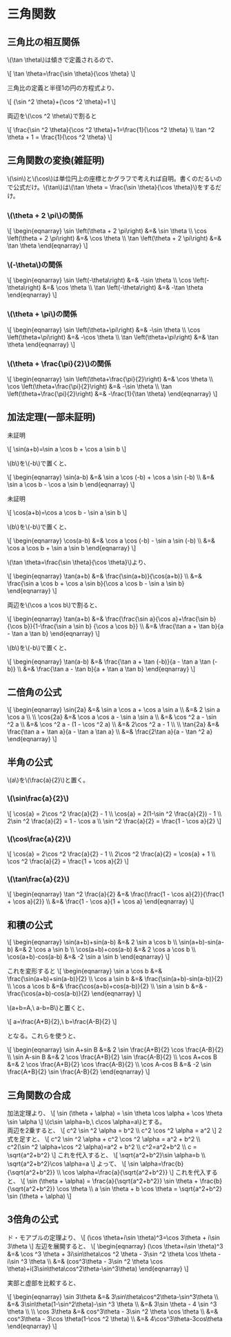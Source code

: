 # 三角関数

## 三角比の相互関係
\\(\tan \theta\\)は傾きで定義されるので、

\\[
\tan \theta=\frac{\sin \theta}{\cos \theta}
\\]

三角比の定義と半径1の円の方程式より、

\\[
{\sin ^2 \theta}+{\cos ^2 \theta}=1
\\]

両辺を\\(\cos ^2 \theta\\)で割ると

\\[
\frac{\sin ^2 \theta}{\cos ^2 \theta}+1=\frac{1}{\cos ^2 \theta} \\\\
\tan ^2 \theta + 1 = \frac{1}{\cos ^2 \theta}
\\]

## 三角関数の変換(雑証明)
\\(\sin\\)と\\(\cos\\)は単位円上の座標とかグラフで考えれば自明。書くのだるいので公式だけ。\\(\tan\\)は\\(\tan \theta = \frac{\sin \theta}{\cos \theta}\\)をするだけ。

### \\(\theta + 2 \pi\\)の関係

\\[
\begin{eqnarray}
\sin \left(\theta + 2 \pi\right) &=& \sin \theta \\\\
\cos \left(\theta + 2 \pi\right) &=& \cos \theta \\\\
\tan \left(\theta + 2 \pi\right) &=& \tan \theta
\end{eqnarray}
\\]

### \\(-\theta\\)の関係

\\[
\begin{eqnarray}
\sin \left(-\theta\right) &=& -\sin \theta \\\\
\cos \left(-\theta\right) &=& \cos \theta \\\\
\tan \left(-\theta\right) &=& -\tan \theta
\end{eqnarray}
\\]

### \\(\theta + \pi\\)の関係

\\[
\begin{eqnarray}
\sin \left(\theta+\pi\right) &=& -\sin \theta \\\\
\cos \left(\theta+\pi\right) &=& -\cos \theta \\\\
\tan \left(\theta+\pi\right) &=& \tan \theta
\end{eqnarray}
\\]

### \\(\theta + \frac{\pi}{2}\\)の関係

\\[
\begin{eqnarray}
\sin \left(\theta+\frac{\pi}{2}\right) &=& \cos \theta \\\\
\cos \left(\theta+\frac{\pi}{2}\right) &=& -\sin \theta \\\\
\tan \left(\theta+\frac{\pi}{2}\right) &=& -\frac{1}{\tan \theta}
\end{eqnarray}
\\]

## 加法定理(一部未証明)

未証明

\\[
\sin(a+b)=\sin a \cos b + \cos a \sin b
\\]

\\(b\\)を\\(-b\\)で置くと、

\\[
\begin{eqnarray}
\sin(a-b) &=& \sin a \cos (-b) + \cos a \sin (-b) \\\\
&=& \sin a \cos b - \cos a \sin b
\end{eqnarray}
\\]

未証明

\\[
\cos(a+b)=\cos a \cos b - \sin a \sin b
\\]

\\(b\\)を\\(-b\\)で置くと、

\\[
\begin{eqnarray}
\cos(a-b) &=& \cos a \cos (-b) - \sin a \sin (-b) \\\\
&=& \cos a \cos b + \sin a \sin b
\end{eqnarray}
\\]

\\(\tan \theta=\frac{\sin \theta}{\cos \theta}\\)より、

\\[
\begin{eqnarray}
\tan(a+b) &=& \frac{\sin(a+b)}{\cos(a+b)} \\\\
&=& \frac{\sin a \cos b + \cos a \sin b}{\cos a \cos b - \sin a \sin b}
\end{eqnarray}
\\]

両辺を\\(\cos a \cos b\\)で割ると、

\\[
\begin{eqnarray}
\tan(a+b) &=& \frac{\frac{\sin a}{\cos a}+\frac{\sin b}{\cos b}}{1-\frac{\sin a \sin b} {\cos a \cos b}} \\\\
&=& \frac{\tan a + \tan b}{a - \tan a \tan b}
\end{eqnarray}
\\]

\\(b\\)を\\(-b\\)で置くと、

\\[
\begin{eqnarray}
\tan(a-b) &=& \frac{\tan a + \tan (-b)}{a - \tan a \tan (-b)} \\\\
&=& \frac{\tan a - \tan b}{a + \tan a \tan b}
\end{eqnarray}
\\]

## 二倍角の公式
\\[
\begin{eqnarray}
\sin{2a} &=& \sin a \cos a + \cos a \sin a \\\\
&=& 2 \sin a \cos a \\\\
\\\\
\cos{2a} &=& \cos a \cos a - \sin a \sin a \\\\
&=& \cos ^2 a - \sin ^2 a \\\\
&=& \cos ^2 a - (1 - \cos ^2 a) \\\\
&=& 2\cos ^2 a - 1 \\\\
\\\\
\tan{2a} &=& \frac{\tan a + \tan a}{a - \tan a \tan a} \\\\
&=& \frac{2\tan a}{a - \tan ^2 a}
\end{eqnarray}
\\]

## 半角の公式
\\(a\\)を\\(\frac{a}{2}\\)と置く。
### \\(\sin\frac{a}{2}\\)
\\[
\cos{a} = 2\cos ^2 \frac{a}{2} - 1 \\\\
\cos{a} = 2(1-\sin ^2 \frac{a}{2}) - 1 \\\\
2\sin ^2 \frac{a}{2} = 1 - \cos a \\\\
\sin ^2 \frac{a}{2} = \frac{1 - \cos a}{2}
\\]

### \\(\cos\frac{a}{2}\\)

\\[
\cos{a} = 2\cos ^2 \frac{a}{2} - 1 \\\\
2\cos ^2 \frac{a}{2} = \cos{a} + 1 \\\\
\cos ^2 \frac{a}{2} = \frac{1 + \cos a}{2}
\\]

### \\(\tan\frac{a}{2}\\)
\\[
\begin{eqnarray}
\tan ^2 \frac{a}{2} &=& \frac{\frac{1 - \cos a}{2}}{\frac{1 + \cos a}{2}} \\\\
&=& \frac{1 - \cos a}{1 + \cos a}
\end{eqnarray}
\\]

## 和積の公式
\\[
\begin{eqnarray}
\sin(a+b)+sin(a-b) &=& 2 \sin a \cos b \\\\
\sin(a+b)-sin(a-b) &=& 2 \cos a \sin  b \\\\
\cos(a+b)+cos(a-b) &=& 2 \cos a \cos b \\\\
\cos(a+b)-cos(a-b) &=& -2 \sin a \sin  b
\end{eqnarray}
\\]

これを変形すると
\\[
\begin{eqnarray}
\sin a \cos b &=& \frac{\sin(a+b)+sin(a-b)}{2} \\\\
\cos a \sin b &=& \frac{\sin(a+b)-sin(a-b)}{2} \\\\
\cos a \cos b &=& \frac{\cos(a+b)+cos(a-b)}{2} \\\\
\sin a \sin b &=& -\frac{\cos(a+b)-cos(a-b)}{2}
\end{eqnarray}
\\]

\\(a+b=A,\\ a-b=B\\)と置くと、

\\[
a=\frac{A+B}{2},\\ b=\frac{A-B}{2}
\\]

となる。これらを使うと、

\\[
\begin{eqnarray}
\sin A+sin B &=& 2 \sin \frac{A+B}{2} \cos \frac{A-B}{2} \\\\
\sin A-sin B &=& 2 \cos \frac{A+B}{2} \sin  \frac{A-B}{2} \\\\
\cos A+cos B &=& 2 \cos \frac{A+B}{2} \cos \frac{A-B}{2} \\\\
\cos A-cos B &=& -2 \sin \frac{A+B}{2} \sin  \frac{A-B}{2}
\end{eqnarray}
\\]

## 三角関数の合成

加法定理より、
\\[
\sin (\theta + \alpha) = \sin \theta \cos \alpha + \cos \theta \sin \alpha
\\]
\\(c\sin \alpha=b,\\ c\cos \alpha=a\\)とする。  
両辺を2乗すると、
\\[
c^2 \sin ^2 \alpha = b^2 \\\\
c^2 \cos ^2 \alpha = a^2
\\]
2式を足すと、
\\[
c^2 \sin ^2 \alpha + c^2 \cos ^2 \alpha = a^2 + b^2 \\\\
c^2(\sin ^2 \alpha+\cos ^2 \alpha)=a^2 + b^2 \\\\
c^2=a^2+b^2 \\\\
c = \sqrt{a^2+b^2}
\\]
これを代入すると、
\\[
\sqrt{a^2+b^2}\sin \alpha=b \\\\
\sqrt{a^2+b^2}\cos \alpha=a
\\]
よって、
\\[
\sin \alpha=\frac{b}{\sqrt{a^2+b^2}} \\\\
\cos \alpha=\frac{a}{\sqrt{a^2+b^2}}
\\]
これを代入すると、
\\[
\sin (\theta + \alpha) = \frac{a}{\sqrt{a^2+b^2}} \sin \theta + \frac{b}{\sqrt{a^2+b^2}} \cos \theta \\\\
a \sin \theta + b \cos \theta = \sqrt{a^2+b^2} \sin (\theta + \alpha)
\\]


## 3倍角の公式
ド・モアブルの定理より、
\\[
(\cos \theta+i\sin \theta)^3=\cos 3\theta + i\sin 3\theta
\\]
左辺を展開すると、
\\[
\begin{eqnarray}
(\cos \theta+i\sin \theta)^3 &=& \cos ^3 \theta + 3i\sin\theta\cos ^2 \theta - 3\sin ^2 \theta \cos \theta - i\sin ^3 \theta \\\\
&=& (cos^3\theta - 3\sin ^2 \theta \cos \theta)+i(3\sin\theta\cos^2\theta-\sin^3\theta)
\end{eqnarray}
\\]

実部と虚部を比較すると、

\\[
\begin{eqnarray}
\sin 3\theta &=& 3\sin\theta\cos^2\theta-\sin^3\theta \\\\
&=& 3\sin\theta(1-\sin^2\theta)-\sin ^3 \theta \\\\
&=& 3\sin \theta - 4 \sin ^3 \theta \\\\
\\\\
\cos 3\theta &=& cos^3\theta - 3\sin ^2 \theta \cos \theta \\\\
&=& cos^3\theta - 3\cos \theta(1-\cos ^2 \theta) \\\\
&=& 4\cos^3\theta\-3cos\theta
\end{eqnarray}
\\]